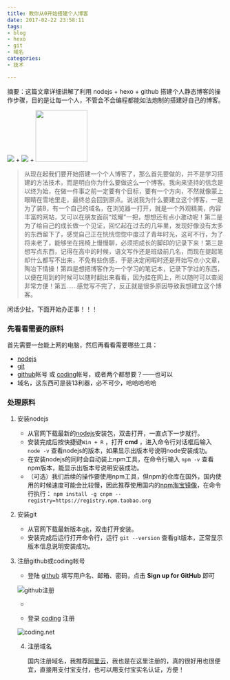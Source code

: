 ```yaml
---
title: 教你从0开始搭建个人博客
date: 2017-02-22 23:58:11
tags:
- blog
- hexo
- git
- 域名
categories:
- 技术

---
```


摘要：这篇文章详细讲解了利用 nodejs + hexo + github 搭建个人静态博客的操作步骤，目的是让每一个人，不管会不会编程都能如法炮制的搭建好自己的博客。 

![](http://okbn8yrzu.bkt.clouddn.com/image/node_logo.png) +  ![](http://okbn8yrzu.bkt.clouddn.com/image/hexo_logo.png) + <img src="http://okbn8yrzu.bkt.clouddn.com/image/github_logo.png" width="120"> 

> 从现在起我们要开始搭建一个个人博客了，那么首先要做的，并不是学习搭建的方法技术，而是明白你为什么要做这么一个博客。我向来坚持的信念是以终为始，在做一件事之前一定要有个目标，要有一个方向，不然就像蒙上眼睛在雪地里走，最终总会回到原点。说说我为什么要建立这个博客，一是为了装B，有一个自己的域名，在浏览器一打开，就是一个外观精美，内容丰富的网站，又可以在朋友面前“炫耀”一把，想想还有点小激动呢！第二是为了给自己的成长做一个见证，回忆起在过去的几年里，发现好像没有太多的东西留下了，感觉自己正在恍恍惚惚中度过了青年时光，这可不行，为了将来老了，能够坐在摇椅上慢慢聊，必须把成长的脚印的记录下来！第三是想写点东西，记得在高中的时候，语文写作还是班级前几名，而现在提起笔却什么都写不出来，不免有些伤感，于是决定闲暇时还是开始写点小文章，陶冶下情操！第四是想把博客作为一个学习的笔记本，记录下学过的东西，以便在用到的时候可以随时翻出来看看，因为挂在网上，所以随时可以查阅非常方便！第五……感觉写不完了，反正就是很多原因导致我想建立这个博客。

闲话少扯，下面开始办正事！！！

### 先看看需要的原料

首先需要一台能上网的电脑，然后再看看需要哪些工具：

- [nodejs](https://nodejs.org/en/)
- [git](https://git-scm.com/)
- [github](https://github.com/)帐号 或 [coding](https://coding.net/)帐号，或者两个都想要？——也可以
- 域名，这东西可是装13利器，必不可少，哈哈哈哈哈

### 处理原料

1. 安装nodejs

   - 从官网下载最新的[nodejs](https://nodejs.org/en/)安装包，双击打开，一直点下一步就行。
   - 安装完成后按快捷键`Win + R` ，打开 **cmd** ，进入命令行对话框后输入 `node -v` 查看nodejs的版本，如果显示出版本号说明node安装成功。
   - 在安装nodejs的同时会自动装上npm工具，在命令行输入 `npm -v` 查看npm版本，能显示出版本号说明安装成功。
   - （可选）我们后续的操作要使用npm工具，但npm的仓库在国外，国内使用的时候速度可能会比较慢，因此推荐使用国内的[npm淘宝镜像](http://npm.taobao.org/)，在命令行执行：
     `npm install -g cnpm --registry=https://registry.npm.taobao.org` 



2. 安装git

   - 从官网下载最新版本[git](https://git-scm.com/)，双击打开安装。
   - 安装完成后运行打开命令行，运行 `git --version` 查看git版本，正常显示版本信息说明安装成功。



3. 注册github或coding帐号

   - 登陆 [github](https://github.com/) 填写用户名、邮箱、密码，点击 **Sign up for GitHub** 即可

   ![](http://okbn8yrzu.bkt.clouddn.com/image/sign_up_for_github.png "github注册") 

   - ​


   - 登录 [coding](https://coding.net/) 注册

   ![](http://okbn8yrzu.bkt.clouddn.com/image/coding_index.png "coding.net") 

   4. 注册域名

      国内注册域名，我推荐[阿里云](https://www.aliyun.com/)，我也是在这里注册的，真的很好用也很便宜，直接用支付宝支付，也可以用支付宝实名认证，方便！

